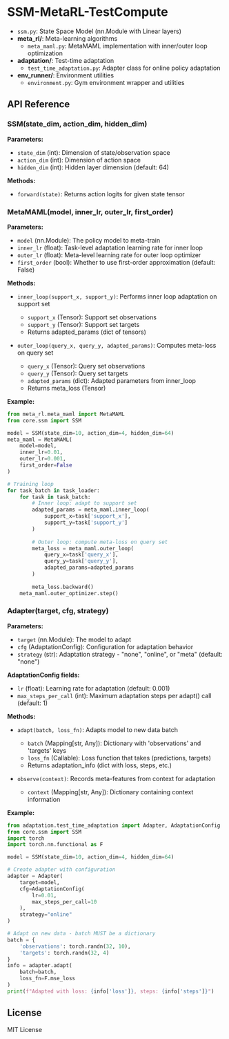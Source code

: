# SSM-MetaRL-TestCompute
  
- `ssm.py`: State Space Model (nn.Module with Linear layers)
- **meta_rl/**: Meta-learning algorithms
  - `meta_maml.py`: MetaMAML implementation with inner/outer loop optimization
- **adaptation/**: Test-time adaptation
  - `test_time_adaptation.py`: Adapter class for online policy adaptation
- **env_runner/**: Environment utilities
  - `environment.py`: Gym environment wrapper and utilities

## API Reference

### SSM(state_dim, action_dim, hidden_dim)

**Parameters:**
- `state_dim` (int): Dimension of state/observation space
- `action_dim` (int): Dimension of action space
- `hidden_dim` (int): Hidden layer dimension (default: 64)

**Methods:**
- `forward(state)`: Returns action logits for given state tensor

### MetaMAML(model, inner_lr, outer_lr, first_order)

**Parameters:**
- `model` (nn.Module): The policy model to meta-train
- `inner_lr` (float): Task-level adaptation learning rate for inner loop
- `outer_lr` (float): Meta-level learning rate for outer loop optimizer
- `first_order` (bool): Whether to use first-order approximation (default: False)

**Methods:**
- `inner_loop(support_x, support_y)`: Performs inner loop adaptation on support set
  - `support_x` (Tensor): Support set observations
  - `support_y` (Tensor): Support set targets
  - Returns adapted_params (dict of tensors)
  
- `outer_loop(query_x, query_y, adapted_params)`: Computes meta-loss on query set
  - `query_x` (Tensor): Query set observations
  - `query_y` (Tensor): Query set targets
  - `adapted_params` (dict): Adapted parameters from inner_loop
  - Returns meta_loss (Tensor)

**Example:**
```python
from meta_rl.meta_maml import MetaMAML
from core.ssm import SSM

model = SSM(state_dim=10, action_dim=4, hidden_dim=64)
meta_maml = MetaMAML(
    model=model,
    inner_lr=0.01,
    outer_lr=0.001,
    first_order=False
)

# Training loop
for task_batch in task_loader:
    for task in task_batch:
        # Inner loop: adapt to support set
        adapted_params = meta_maml.inner_loop(
            support_x=task['support_x'],
            support_y=task['support_y']
        )
        
        # Outer loop: compute meta-loss on query set
        meta_loss = meta_maml.outer_loop(
            query_x=task['query_x'],
            query_y=task['query_y'],
            adapted_params=adapted_params
        )
        
        meta_loss.backward()
    meta_maml.outer_optimizer.step()
```

### Adapter(target, cfg, strategy)

**Parameters:**
- `target` (nn.Module): The model to adapt
- `cfg` (AdaptationConfig): Configuration for adaptation behavior
- `strategy` (str): Adaptation strategy - "none", "online", or "meta" (default: "none")

**AdaptationConfig fields:**
- `lr` (float): Learning rate for adaptation (default: 0.001)
- `max_steps_per_call` (int): Maximum adaptation steps per adapt() call (default: 1)

**Methods:**
- `adapt(batch, loss_fn)`: Adapts model to new data batch
  - `batch` (Mapping[str, Any]): Dictionary with 'observations' and 'targets' keys
  - `loss_fn` (Callable): Loss function that takes (predictions, targets)
  - Returns adaptation_info (dict with loss, steps, etc.)
  
- `observe(context)`: Records meta-features from context for adaptation
  - `context` (Mapping[str, Any]): Dictionary containing context information

**Example:**
```python
from adaptation.test_time_adaptation import Adapter, AdaptationConfig
from core.ssm import SSM
import torch
import torch.nn.functional as F

model = SSM(state_dim=10, action_dim=4, hidden_dim=64)

# Create adapter with configuration
adapter = Adapter(
    target=model,
    cfg=AdaptationConfig(
        lr=0.01,
        max_steps_per_call=10
    ),
    strategy="online"
)

# Adapt on new data - batch MUST be a dictionary
batch = {
    'observations': torch.randn(32, 10),
    'targets': torch.randn(32, 4)
}
info = adapter.adapt(
    batch=batch,
    loss_fn=F.mse_loss
)
print(f"Adapted with loss: {info['loss']}, steps: {info['steps']}")
```

## License

MIT License

